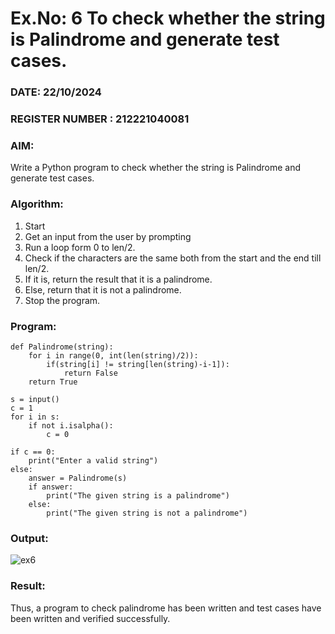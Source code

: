 # Ex.No: 6 To check whether the string is Palindrome and generate test cases.

### DATE: 22/10/2024                                                                           
### REGISTER NUMBER : 212221040081
### AIM: 
Write a Python program to check whether the string is Palindrome and generate test cases. 
### Algorithm:
1. Start
2. Get an input from the user by prompting 
3. Run a loop form 0 to len/2.
4. Check if the characters are the same both from the start and the end till len/2. 
5. If it is, return the result that it is a palindrome.
6. Else, return that it is not a palindrome. 
7. Stop the program.
### Program:
```
def Palindrome(string): 
    for i in range(0, int(len(string)/2)): 
        if(string[i] != string[len(string)-i-1]): 
            return False 
    return True 

s = input() 
c = 1 
for i in s: 
    if not i.isalpha(): 
        c = 0 

if c == 0: 
    print("Enter a valid string") 
else: 
    answer = Palindrome(s) 
    if answer: 
        print("The given string is a palindrome") 
    else: 
        print("The given string is not a palindrome")

```


### Output:
![ex6](https://github.com/user-attachments/assets/8b2d2606-bd37-4970-9264-a2eef0522cf1)




### Result:
Thus, a program to check palindrome has been written and test cases have been written and verified successfully.
